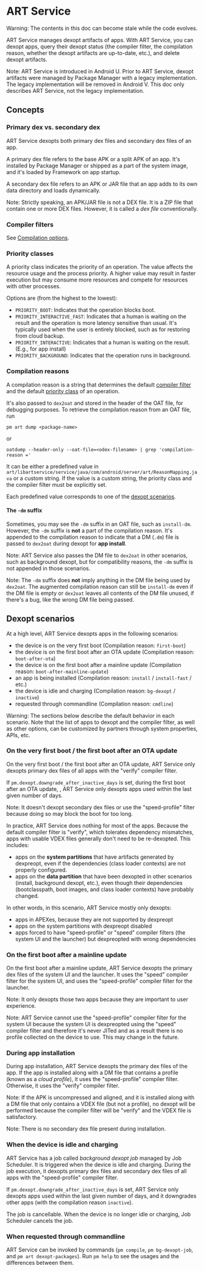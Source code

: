 # ART Service

Warning: The contents in this doc can become stale while the code evolves.

ART Service manages dexopt artifacts of apps. With ART Service, you can dexopt
apps, query their dexopt status (the compiler filter, the compilation reason,
whether the dexopt artifacts are up-to-date, etc.), and delete dexopt artifacts.

Note: ART Service is introduced in Android U. Prior to ART Service, dexopt
artifacts were managed by Package Manager with a legacy implementation. The
legacy implementation will be removed in Android V. This doc only describes
ART Service, not the legacy implementation.

## Concepts

### Primary dex vs. secondary dex

ART Service dexopts both primary dex files and secondary dex files of an app.

A primary dex file refers to the base APK or a split APK of an app. It's
installed by Package Manager or shipped as a part of the system image, and it's
loaded by Framework on app startup.

A secondary dex file refers to an APK or JAR file that an app adds to its own
data directory and loads dynamically.

Note: Strictly speaking, an APK/JAR file is not a DEX file. It is a ZIP file
that contain one or more DEX files. However, it is called a *dex file*
conventionally.

### Compiler filters

See
[Compilation options](https://source.android.com/docs/core/runtime/configure#compilation_options).

### Priority classes

A priority class indicates the priority of an operation. The value affects the
resource usage and the process priority. A higher value may result in faster
execution but may consume more resources and compete for resources with other
processes.

Options are (from the highest to the lowest):

-   `PRIORITY_BOOT`: Indicates that the operation blocks boot.
-   `PRIORITY_INTERACTIVE_FAST`: Indicates that a human is waiting on the result
    and the operation is more latency sensitive than usual. It's typically used
    when the user is entirely blocked, such as for restoring from cloud backup.
-   `PRIORITY_INTERACTIVE`: Indicates that a human is waiting on the result.
    (E.g., for app install)
-   `PRIORITY_BACKGROUND`: Indicates that the operation runs in background.

### Compilation reasons

A compilation reason is a string that determines the default
[compiler filter](#compiler-filters) and the default
[priority class](#priority-classes) of an operation.

It's also passed to `dex2oat` and stored in the header of the OAT file, for
debugging purposes. To retrieve the compilation reason from an OAT file, run

```
pm art dump <package-name>
```

or

```
oatdump --header-only --oat-file=<odex-filename> | grep 'compilation-reason ='
```

It can be either a predefined value in
`art/libartservice/service/java/com/android/server/art/ReasonMapping.java`
or a custom string. If the value is a custom string, the priority class and the
compiler filter must be explicitly set.

Each predefined value corresponds to one of the
[dexopt scenarios](#dexopt-scenarios).

#### The `-dm` suffix

Sometimes, you may see the `-dm` suffix in an OAT file, such as `install-dm`.
However, the `-dm` suffix is **not** a part of the compilation reason. It's
appended to the compilation reason to indicate that a DM (`.dm`) file is passed
to `dex2oat` during dexopt for **app install**.

Note: ART Service also passes the DM file to `dex2oat` in other scenarios, such
as background dexopt, but for compatibility reasons, the `-dm` suffix is not
appended in those scenarios.

Note: The `-dm` suffix does **not** imply anything in the DM file being used by
`dex2oat`. The augmented compilation reason can still be `install-dm` even if
the DM file is empty or  `dex2oat` leaves all contents of the DM file unused, if
there's a bug, like the wrong DM file being passed.

## Dexopt scenarios

At a high level, ART Service dexopts apps in the following scenarios:

-   the device is on the very first boot (Compilation reason: `first-boot`)
-   the device is on the first boot after an OTA update (Compilation reason:
    `boot-after-ota`)
-   the device is on the first boot after a mainline update (Compilation reason:
    `boot-after-mainline-update`)
-   an app is being installed (Compilation reason: `install` / `install-fast`
    / etc.)
-   the device is idle and charging (Compilation reason: `bg-dexopt` /
    `inactive`)
-   requested through commandline (Compilation reason: `cmdline`)

Warning: The sections below describe the default behavior in each scenario. Note
that the list of apps to dexopt and the compiler filter, as well as other
options, can be customized by partners through system properties, APIs, etc.

### On the very first boot / the first boot after an OTA update

On the very first boot / the first boot after an OTA update, ART Service only
dexopts primary dex files of all apps with the "verify" compiler filter.

If `pm.dexopt.downgrade_after_inactive_days` is set, during the first boot after
an OTA update, , ART Service only dexopts apps used within the last given number
of days.

Note: It doesn't dexopt secondary dex files or use the "speed-profile" filter
because doing so may block the boot for too long.

In practice, ART Service does nothing for most of the apps. Because the default
compiler filter is "verify", which tolerates dependency mismatches, apps with
usable VDEX files generally don't need to be re-dexopted. This includes:

-   apps on the **system partitions** that have artifacts generated by
    dexpreopt, even if the dependencies (class loader contexts) are not properly
    configured.
-   apps on the **data partition** that have been dexopted in other scenarios
    (install, background dexopt, etc.), even though their dependencies
    (bootclasspath, boot images, and class loader contexts) have probably
    changed.

In other words, in this scenario, ART Service mostly only dexopts:

- apps in APEXes, because they are not supported by dexpreopt
- apps on the system partitions with dexpreopt disabled
- apps forced to have "speed-profile" or "speed" compiler filters (the system UI
  and the launcher) but dexpreopted with wrong dependencies

### On the first boot after a mainline update

On the first boot after a mainline update, ART Service dexopts the primary dex
files of the system UI and the launcher. It uses the "speed" compiler filter for
the system UI, and uses the "speed-profile" compiler filter for the launcher.

Note: It only dexopts those two apps because they are important to user
experience.

Note: ART Service cannot use the "speed-profile" compiler filter for the system
UI because the system UI is dexpreopted using the "speed" compiler filter and
therefore it's never JITed and as a result there is no profile collected on the
device to use. This may change in the future.

### During app installation

During app installation, ART Service dexopts the primary dex files of the app.
If the app is installed along with a DM file that contains a profile (known as a
*cloud profile*), it uses the "speed-profile" compiler filter. Otherwise, it
uses the "verify" compiler filter.

Note: If the APK is uncompressed and aligned, and it is installed along with a
DM file that only contains a VDEX file (but not a profile), no dexopt will be
performed because the compiler filter will be "verify" and the VDEX file is
satisfactory.

Note: There is no secondary dex file present during installation.

### When the device is idle and charging

ART Service has a job called *background dexopt job* managed by Job Scheduler.
It is triggered when the device is idle and charging. During the job execution,
it dexopts primary dex files and secondary dex files of all apps with the
"speed-profile" compiler filter.

If `pm.dexopt.downgrade_after_inactive_days` is set, ART Service only dexopts
apps used within the last given number of days, and it downgrades other apps
(with the compilation reason `inactive`).

The job is cancellable. When the device is no longer idle or charging, Job
Scheduler cancels the job.

### When requested through commandline

ART Service can be invoked by commands (`pm compile`, `pm bg-dexopt-job`, and
`pm art dexopt-packages`). Run `pm help` to see the usages and the differences
between them.
